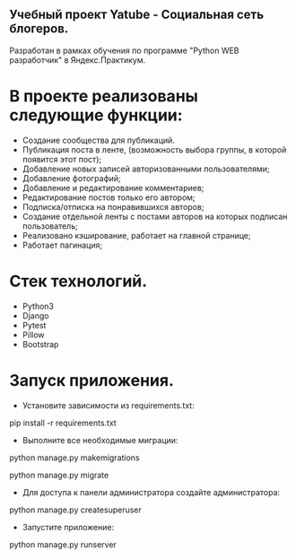 ## Учебный проект Yatube - Социальная сеть блогеров.
Разработан в рамках обучения по программе "Python WEB разработчик" в Яндекс.Практикум.

# В проекте реализованы следующие функции:
- Создание сообщества для публикаций.
- Публикация поста в ленте, (возможность выбора группы, в которой появится этот пост);
- Добавление новых записей авторизованными пользователями;
- Добавление фотографий;
- Добавление и редактирование комментариев;
- Редактирование постов только его автором;
- Подписка/отписка на понравившихся авторов;
- Создание отдельной ленты с постами авторов на которых подписан пользователь;
- Реализовано кэширование, работает на главной странице;
- Работает пагинация;

# Стек технологий.
- Python3
- Django
- Pytest
- Pillow
- Bootstrap

# Запуск приложения.
- Установите зависимости из requirements.txt:

pip install -r requirements.txt

- Выполните все необходимые миграции:

python manage.py makemigrations

python manage.py migrate

- Для доступа к панели администратора создайте администратора:

python manage.py createsuperuser

- Запустите приложение:

python manage.py runserver